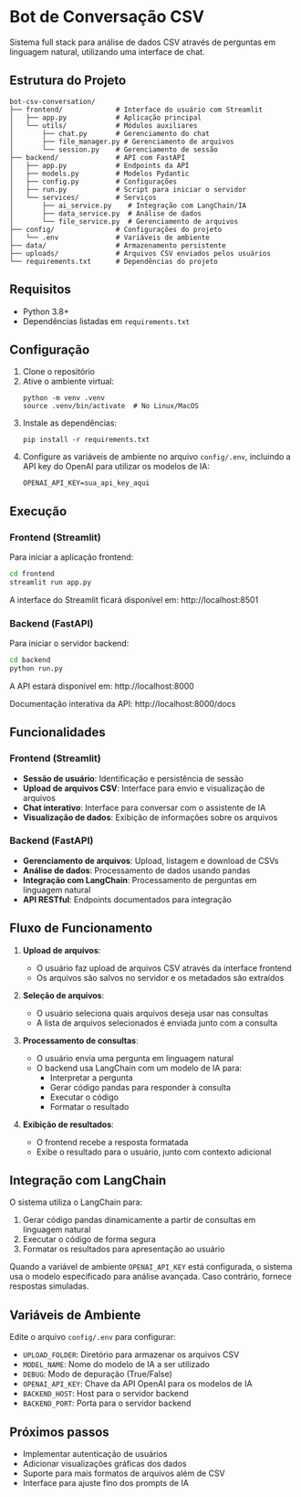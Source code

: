 # Bot de Conversação CSV

Sistema full stack para análise de dados CSV através de perguntas em linguagem natural, utilizando uma interface de chat.

## Estrutura do Projeto

```
bot-csv-conversation/
├── frontend/             # Interface do usuário com Streamlit
│   ├── app.py            # Aplicação principal
│   └── utils/            # Módulos auxiliares
│       ├── chat.py       # Gerenciamento do chat
│       ├── file_manager.py # Gerenciamento de arquivos
│       └── session.py    # Gerenciamento de sessão
├── backend/              # API com FastAPI
│   ├── app.py            # Endpoints da API
│   ├── models.py         # Modelos Pydantic
│   ├── config.py         # Configurações
│   ├── run.py            # Script para iniciar o servidor
│   └── services/         # Serviços
│       ├── ai_service.py    # Integração com LangChain/IA
│       ├── data_service.py  # Análise de dados
│       └── file_service.py  # Gerenciamento de arquivos
├── config/               # Configurações do projeto
│   └── .env              # Variáveis de ambiente
├── data/                 # Armazenamento persistente
├── uploads/              # Arquivos CSV enviados pelos usuários
└── requirements.txt      # Dependências do projeto
```

## Requisitos

- Python 3.8+
- Dependências listadas em `requirements.txt`

## Configuração

1. Clone o repositório
2. Ative o ambiente virtual:
   ```
   python -m venv .venv
   source .venv/bin/activate  # No Linux/MacOS
   ```
3. Instale as dependências:
   ```
   pip install -r requirements.txt
   ```
4. Configure as variáveis de ambiente no arquivo `config/.env`, incluindo a API key do OpenAI para utilizar os modelos de IA:
   ```
   OPENAI_API_KEY=sua_api_key_aqui
   ```

## Execução

### Frontend (Streamlit)

Para iniciar a aplicação frontend:

```bash
cd frontend
streamlit run app.py
```

A interface do Streamlit ficará disponível em: http://localhost:8501

### Backend (FastAPI)

Para iniciar o servidor backend:

```bash
cd backend
python run.py
```

A API estará disponível em: http://localhost:8000

Documentação interativa da API: http://localhost:8000/docs

## Funcionalidades

### Frontend (Streamlit)

- **Sessão de usuário**: Identificação e persistência de sessão
- **Upload de arquivos CSV**: Interface para envio e visualização de arquivos
- **Chat interativo**: Interface para conversar com o assistente de IA
- **Visualização de dados**: Exibição de informações sobre os arquivos

### Backend (FastAPI)

- **Gerenciamento de arquivos**: Upload, listagem e download de CSVs
- **Análise de dados**: Processamento de dados usando pandas
- **Integração com LangChain**: Processamento de perguntas em linguagem natural
- **API RESTful**: Endpoints documentados para integração

## Fluxo de Funcionamento

1. **Upload de arquivos**:

   - O usuário faz upload de arquivos CSV através da interface frontend
   - Os arquivos são salvos no servidor e os metadados são extraídos

2. **Seleção de arquivos**:

   - O usuário seleciona quais arquivos deseja usar nas consultas
   - A lista de arquivos selecionados é enviada junto com a consulta

3. **Processamento de consultas**:

   - O usuário envia uma pergunta em linguagem natural
   - O backend usa LangChain com um modelo de IA para:
     - Interpretar a pergunta
     - Gerar código pandas para responder à consulta
     - Executar o código
     - Formatar o resultado

4. **Exibição de resultados**:
   - O frontend recebe a resposta formatada
   - Exibe o resultado para o usuário, junto com contexto adicional

## Integração com LangChain

O sistema utiliza o LangChain para:

1. Gerar código pandas dinamicamente a partir de consultas em linguagem natural
2. Executar o código de forma segura
3. Formatar os resultados para apresentação ao usuário

Quando a variável de ambiente `OPENAI_API_KEY` está configurada, o sistema usa o modelo especificado para análise avançada. Caso contrário, fornece respostas simuladas.

## Variáveis de Ambiente

Edite o arquivo `config/.env` para configurar:

- `UPLOAD_FOLDER`: Diretório para armazenar os arquivos CSV
- `MODEL_NAME`: Nome do modelo de IA a ser utilizado
- `DEBUG`: Modo de depuração (True/False)
- `OPENAI_API_KEY`: Chave da API OpenAI para os modelos de IA
- `BACKEND_HOST`: Host para o servidor backend
- `BACKEND_PORT`: Porta para o servidor backend

## Próximos passos

- Implementar autenticação de usuários
- Adicionar visualizações gráficas dos dados
- Suporte para mais formatos de arquivos além de CSV
- Interface para ajuste fino dos prompts de IA
